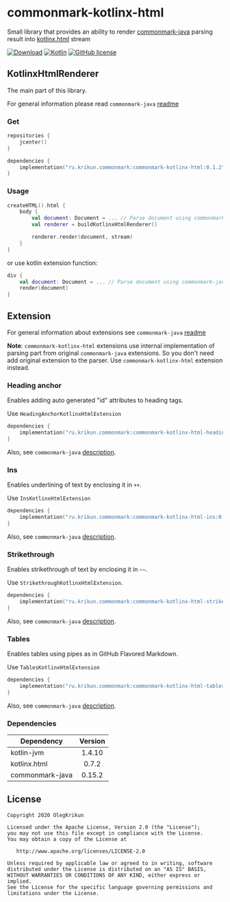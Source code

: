 # commonmark-kotlinx-html

Small library that provides an ability to render [commonmark-java](https://github.com/atlassian/commonmark-java) parsing result into [kotlinx.html](https://github.com/Kotlin/kotlinx.html) stream

[![Download](https://api.bintray.com/packages/olegkrikun/maven/commonmark-kotlinx-html/images/download.svg)](https://bintray.com/olegkrikun/maven/commonmark-kotlinx-html/_latestVersion)
[![Kotlin](https://img.shields.io/badge/Kotlin-1.4.10-orange.svg)](https://kotlinlang.org/)
[![GitHub license](https://img.shields.io/badge/license-Apache%20License%202.0-green.svg?style=flat)](https://www.apache.org/licenses/LICENSE-2.0)

## KotlinxHtmlRenderer

The main part of this library.

For general information please read `commonmark-java` [readme](https://github.com/atlassian/commonmark-java)

### Get

```kotlin
repositories {
    jcenter()
}

dependencies {
    implementation("ru.krikun.commonmark:commonmark-kotlinx-html:0.1.2")
}
```

### Usage

```kotlin
createHTML().html {
    body {
        val document: Document = ... // Parse document using commonmark-java parser.
        val renderer = buildKotlinxHtmlRenderer()

        renderer.render(document, stream)
    }
} 
```

or use kotlin extension function:
```kotlin
div {
    val document: Document = ... // Parse document using commonmark-java parser.
    render(document)
}
```

## Extension

For general information about extensions see `commonmark-java` [readme](https://github.com/atlassian/commonmark-java#extensions)

**Note**: `commonmark-kotlinx-html` extensions use internal implementation of parsing part from original `commonmark-java` extensions.
So you don't need add original extension to the parser. Use `commonmark-kotlinx-html` extension instead.

### Heading anchor

Enables adding auto generated "id" attributes to heading tags. 

Use `HeadingAnchorKotlinxHtmlExtension`

```kotlin
dependencies {
    implementation("ru.krikun.commonmark:commonmark-kotlinx-html-heading-anchor:0.1.2")
}
```
Also, see `commonmark-java` [description](https://github.com/atlassian/commonmark-java#heading-anchor).

### Ins

Enables underlining of text by enclosing it in `++`. 

Use `InsKotlinxHtmlExtension`

```kotlin
dependencies {
    implementation("ru.krikun.commonmark:commonmark-kotlinx-html-ins:0.1.2")
}
```
Also, see `commonmark-java` [description](https://github.com/atlassian/commonmark-java#ins).


### Strikethrough

Enables strikethrough of text by enclosing it in `~~`.

Use `StrikethroughKotlinxHtmlExtension`.

```kotlin
dependencies {
    implementation("ru.krikun.commonmark:commonmark-kotlinx-html-strikethrough:0.1.2")
}
```
Also, see `commonmark-java` [description](https://github.com/atlassian/commonmark-java#strikethrough).

### Tables

Enables tables using pipes as in GitHub Flavored Markdown.

Use `TablesKotlinxHtmlExtension`

```kotlin
dependencies {
    implementation("ru.krikun.commonmark:commonmark-kotlinx-html-tables:0.1.2")
}
```
Also, see `commonmark-java` [description](https://github.com/atlassian/commonmark-java#tables).

### Dependencies
Dependency      | Version
--------------- | :----:
kotlin-jvm      | 1.4.10
kotlinx.html    | 0.7.2
commonmark-java | 0.15.2

## License

```
Copyright 2020 OlegKrikun

Licensed under the Apache License, Version 2.0 (the "License");
you may not use this file except in compliance with the License.
You may obtain a copy of the License at

   http://www.apache.org/licenses/LICENSE-2.0

Unless required by applicable law or agreed to in writing, software
distributed under the License is distributed on an "AS IS" BASIS,
WITHOUT WARRANTIES OR CONDITIONS OF ANY KIND, either express or implied.
See the License for the specific language governing permissions and
limitations under the License.
```
